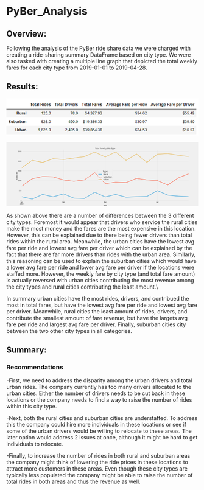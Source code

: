 # PyBer_Analysis

## Overview:

Following the analysis of the PyBer ride share data we were charged with creating a ride-sharing summary DataFrame based on city type. We were also tasked with creating a multiple line graph that depicted the total weekly
fares for each city type from 2019-01-01 to 2019-04-28.

## Results:

![Challenge_Ride_Overview_by_City_Type.png](https://github.com/Tbrads325/PyBer_Analysis/blob/main/analysis/Challenge_Ride_Overview_by_City_Type.png)

![Total_Fare_by_City_Type.png](https://github.com/Tbrads325/PyBer_Analysis/blob/main/analysis/Total_Fare_by_City_Type.png)

As shown above there are a number of differences between the 3 different city types. Foremost it would appear that drivers who service the rural cities make the most money and the fares are the most expensive in this location. However, 
this can be explained due to there being fewer drivers than total rides within the rural area. Meanwhile, the urban cities have the lowest avg fare per ride and lowest avg fare per driver which can be explained by the fact that there are far 
more drivers than rides with the urban area. Similarly, this reasoning can be used to explain the suburban cities which would have a lower avg fare per ride and lower avg fare per driver if the locations were staffed more. However, the weekly 
fare by city type (and total fare amount) is actually reversed with urban cities contributing the most revenue among the city types and rural cities contributing the least amount.\

In summary urban cities have the most rides, drivers, and contribued the most in total fares, but have the lowest avg fare per ride and lowest avg fare per driver. Meanwhile, rural cities the least amount of rides, drivers, and contribute the
smallest amount of fare revenue, but have the largets avg fare per ride and largest avg fare per driver. Finally, suburban cities city between the two other city types in all categories.   

## Summary:

### Recommendations

-First, we need to address the disparity among the urban drivers and total urban rides. The company currently has too many drivers allocated to the urban cities. Either the number of drivers needs to be cut back in these locations or the company
needs to find a way to raise the number of rides within this city type. 

-Next, both the rural cities and suburban cities are understaffed. To address this the company could hire more individuals in these locations or see if some of the urban drivers would be willing to relocate to these areas. The later option would
address 2 issues at once, although it might be hard to get individuals to relocate. 

-Finally, to increase the number of rides in both rural and suburban areas the company might think of lowering the ride prices in these locations to attract more customers in these areas. Even though these city types are typically less populated 
the company might be able to raise the number of total rides in both areas and thus the revenue as well. 
